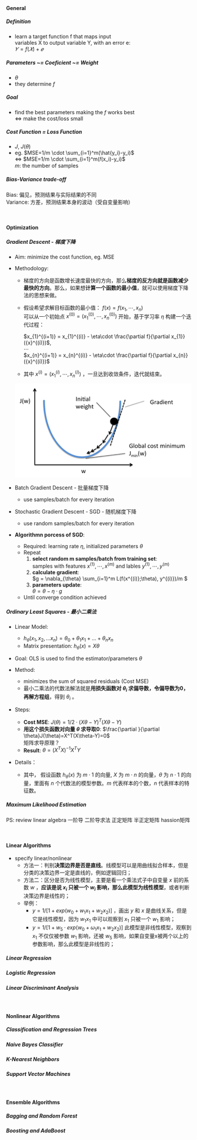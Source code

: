


<br>



#### General

##### Definition
- learn a target function f that maps input  
variables X to output variable Y, with an error e:  
$𝑌 = f(𝑋) + 𝑒$

##### Parameters ~= Coeficient ~= Weight
- $\theta$
- they determine $f$

##### Goal
- find the best parameters making the $f$ works best  
<=> make the cost/loss small

##### Cost Function = Loss Function
- $J$, $J(\theta)$
- eg. $MSE=1/m \cdot \sum_{i=1}^m(\hat{y_i}-y_i)$  
<=> $MSE=1/m \cdot \sum_{i=1}^m(𝑓(x_i)-y_i)$  
$m$: the number of samples 

##### Bias-Variance trade-off
Bias: 偏见，预测结果与实际结果的不同  
Variance: 方差，预测结果本身的波动（受自变量影响）



<br>



#### Optimization

##### Gradient Descent - 梯度下降

- Aim: minimize the cost function, eg. MSE  

- Methodology:
    - 梯度的方向是函数增长速度最快的方向，那么**梯度的反方向就是函数减少最快的方向**。那么，如果想**计算一个函数的最小值**，就可以使用梯度下降法的思想来做。
    - 假设希望求解目标函数的最小值： $f({x})=f(x_{1},\cdots,x_{n})$  
        可以从一个初始点 ${x}^{(0)}=(x_{1}^{(0)},\cdots,x_{n}^{(0)})$ 开始，基于学习率 $\eta$ 构建一个迭代过程：  

        $x_{1}^{(i+1)} = x_{1}^{(i)} - \eta\cdot \frac{\partial f}{\partial x_{1}}({x}^{(i)})$,  
        $\cdots$  
        $x_{n}^{(i+1)} = x_{n}^{(i)} - \eta\cdot \frac{\partial f}{\partial x_{n}}({x}^{(i)})$  
        
    - 其中 ${x}^{(i)} = (x_{1}^{(i)},\cdots,x_{n}^{(i)})$ ，一旦达到收敛条件，迭代就结束。

    ![plot](./images/gradient_decent.jpg)

- Batch Gradient Descent - 批量梯度下降
    - use samples/batch for every iteration
- Stochastic Gradient Descent - SGD - 随机梯度下降
    - use random samples/batch for every iteration
- **Algorithmn porcess of SGD**:  
    - Required: learning rate $\eta$, initialized parameters $\theta$
    - Repeat
        1. **select random m samples/batch from training set**:  
        samples with features ${x^{(1)},\cdots,x^{(m)}}$ and lables ${y^{(1)}, \cdots, y^{(m)}}$  
        2. **calculate gradient**:  
        $g = \nabla_{\theta} \sum_{i=1}^m L(f(x^{(i)};\theta), y^{(i)})/m $  
        3. **parameters update**:  
        $\theta = \theta - \eta \cdot g$  
    - Until converge condition achieved


##### Ordinary Least Squares - 最小二乘法

- Linear Model: 
    - $h_{\theta}(x_1,x_2,...x_n)=\theta_0+\theta_1x_1+...+\theta_nx_n$  
    - Matrix presentation: $h_{\theta}(x) = X\theta$
- Goal: OLS is used to find the estimator/parameters $\theta$
- Method: 
    - minimizes the sum of squared residuals (Cost MSE)
    - 最小二乘法的代数法解法就是**用损失函数对 $\theta_i$ 求偏导数，令偏导数为0，再解方程组**，得到 $\theta_i$ 。

- Steps:
    - **Cost MSE**: 
    $J(\theta) = 1/2 \cdot(X\theta-Y)^T(X\theta-Y)$
    - **用这个损失函数对向量 $\theta$ 求导取0**:
    $\frac{\partial }{\partial \theta}J(\theta)=X^T(X\theta-Y)=0$  
    矩阵求导原理？
    - **Result**:
    $\theta=(X^TX)^{-1}X^TY$

- Details：
    - 其中， 假设函数 $h_{\theta}(x)$ 为 $m\cdot1$ 的向量, $X$ 为 $m \cdot n$ 的向量，$\theta$ 为 $n\cdot1$ 的向量，里面有 $n$ 个代数法的模型参数。$m$ 代表样本的个数，$n$ 代表样本的特征数。









##### Maximum Likelihood Estimation

PS: review linear algebra
一阶导
二阶导求法
正定矩阵
半正定矩阵
hassion矩阵




<br>



#### Linear Algorithms

- specify linear/nonlinear
    - 方法一：判别**决策边界是否是直线**。线模型可以是用曲线拟合样本，但是分类的决策边界一定是直线的，例如逻辑回归；
    - 方法二：区分是否为线性模型，主要是看一个乘法式子中自变量 $x$ 前的系数 $w$ ，**应该是说 $x_i$ 只被一个 $w_i$ 影响，那么此模型为线性模型**，或者判断决策边界是线性的；
    - 举例： 
        - $y=1/[1+exp(w_0+w_1x_1+w_2x_2)]$ ，画出 $y$ 和 $x$ 是曲线关系，但是它是线性模型，因为 $w_1x_1$ 中可以观察到 $x_1$ 只被一个 $w_1$ 影响；
        - $y=1/[1+w_5 \cdot exp(w_0+ω_1x_1+w_2x_2)]$ 此模型是非线性模型，观察到 $x_1$ 不仅仅被参数 $w_1$ 影响，还被 $w_5$ 影响，如果自变量x被两个以上的参数影响，那么此模型是非线性的；

##### Linear Regression
##### Logistic Regression
##### Linear Discriminant Analysis



<br>



#### Nonlinear Algorithms
##### Classification and Regression Trees
##### Naive Bayes Classifier
##### K-Nearest Neighbors
##### Support Vector Machines




<br>




#### Ensemble Algorithms
##### Bagging and Random Forest
##### Boosting and AdaBoost





















